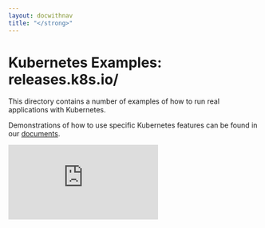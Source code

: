 ```yaml
---
layout: docwithnav
title: "</strong>"
---
```

<!-- BEGIN MUNGE: UNVERSIONED_WARNING -->


<!-- END MUNGE: UNVERSIONED_WARNING -->

# Kubernetes Examples: releases.k8s.io/

This directory contains a number of examples of how to run
real applications with Kubernetes.

Demonstrations of how to use specific Kubernetes features can be found in our [documents](../docs/).


<!-- BEGIN MUNGE: GENERATED_ANALYTICS -->
[![Analytics](https://kubernetes-site.appspot.com/UA-36037335-10/GitHub/examples/README.md?pixel)]()
<!-- END MUNGE: GENERATED_ANALYTICS -->

